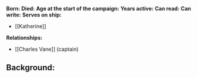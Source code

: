 **Born:** 
**Died:** 
**Age at the start of the campaign:** 
**Years active:** 
**Can read:** 
**Can write:** 
**Serves on ship:**
- [[Katherine]]

**Relationships:**
- [[Charles Vane]] (captain)

**Background:**
- 